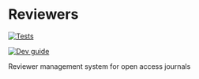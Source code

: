 # Reviewers

[![Tests](https://github.com/openjournals/reviewers/actions/workflows/tests.yml/badge.svg)](https://github.com/openjournals/reviewers/actions/workflows/tests.yml)

[![Dev guide](https://img.shields.io/badge/docs-dev%20guide-brightgreen)](https://github.com/openjournals/reviewers/blob/main/docs/dev-guide.md)

Reviewer management system for open access journals
